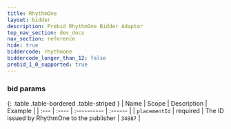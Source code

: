 ```yaml
---
title: RhythmOne
layout: bidder
description: Prebid RhythmOne Bidder Adaptor
top_nav_section: dev_docs
nav_section: reference
hide: true
biddercode: rhythmone
biddercode_longer_than_12: false
prebid_1_0_supported: true
---
```


### bid params

{: .table .table-bordered .table-striped }
| Name | Scope | Description | Example |
| :--- | :---- | :---------- | :------ |
| `placementId` | required | The ID issued by RhythmOne to the publisher | `34887` |

